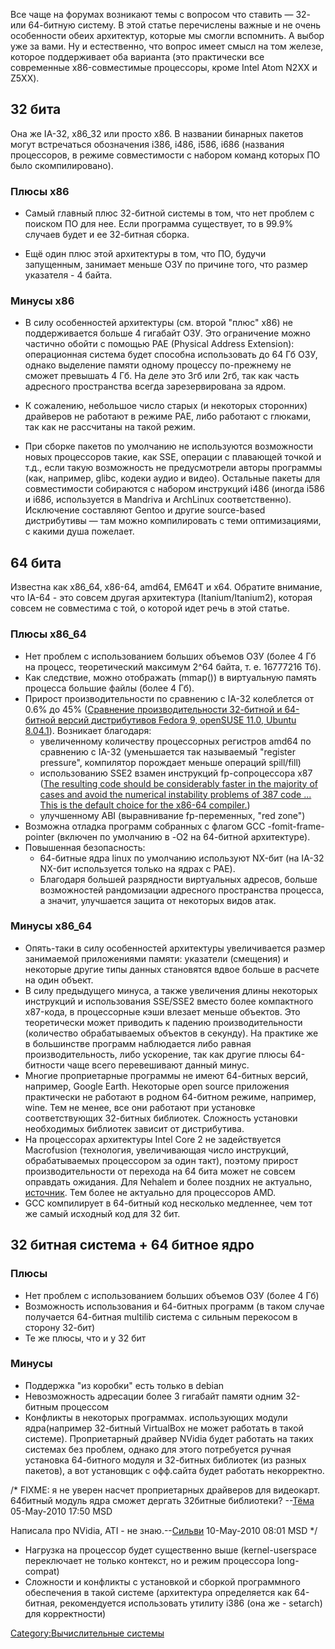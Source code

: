Все чаще на форумах возникают темы с вопросом что ставить — 32- или
64-битную систему. В этой статье перечислены важные и не очень
особенности обеих архитектур, которые мы смогли вспомнить. А
выбор уже за вами. Ну и естественно, что вопрос имеет смысл на том
железе, которое поддерживает оба варианта (это практически все
современные x86-совместимые процессоры, кроме Intel Atom N2XX и
Z5XX).

## 32 бита

Она же IA-32, x86\_32 или просто x86. В названии бинарных пакетов могут
встречаться обозначения i386, i486, i586, i686 (названия процессоров, в
режиме совместимости с набором команд которых ПО было скомпилировано).

### Плюсы x86

  - Самый главный плюс 32-битной системы в том, что нет проблем с
    поиском ПО для нее. Если программа существует, то в 99.9%
    случаев будет и ее 32-битная сборка.

<!-- end list -->

  - Ещё один плюс этой архитектуры в том, что ПО, будучи запущенным,
    занимает меньше ОЗУ по причине того, что размер указателя - 4
    байта.

### Минусы x86

  - В силу особенностей архитектуры (см. второй "плюс" x86) не
    поддерживается больше 4 гигабайт ОЗУ. Это ограничение
    можно частично обойти с помощью PAE (Physical Address
    Extension): операционная система будет способна использовать до 64
    Гб ОЗУ, однако выделение памяти одному процессу по-прежнему не
    сможет превышать 4 Гб. На деле это 3гб или 2гб, так как часть
    адресного пространства всегда зарезервирована за ядром.

<!-- end list -->

  - К сожалению, небольшое число старых (и некоторых сторонних)
    драйверов не работают в режиме PAE, либо работают с
    глюками, так как не рассчитаны на такой режим.

<!-- end list -->

  - При сборке пакетов по умолчанию не используются возможности новых
    процессоров такие, как SSE, операции с плавающей точкой и т.д.,
    если такую возможность не предусмотрели авторы программы (как,
    например, glibc, кодеки аудио и видео). Остальные пакеты для
    совместимости собираются с набором инструкций i486 (иногда i586
    и i686, используется в Mandriva и ArchLinux соответственно).
    Исключение составляют Gentoo и другие source-based
    дистрибутивы — там можно компилировать с теми
    оптимизациями, с какими душа пожелает.

## 64 бита

Известна как x86\_64, x86-64, amd64, EM64T и x64. Обратите внимание, что
IA-64 - это совсем другая архитектура (Itanium/Itanium2), которая совсем
не совместима с той, о которой идет речь в этой статье.

### Плюсы x86\_64

  - Нет проблем с использованием больших объемов ОЗУ (более 4 Гб на
    процесс, теоретический максимум 2^64 байта, т. е. 16777216 Тб).
  - Как следствие, можно отображать (mmap()) в виртуальную память
    процесса большие файлы (более 4 Гб).
  - Прирост производительности по сравнению с IA-32 колеблется от 0.6%
    до 45% ([Сравнение производительности 32-битной и 64-битной версий
    дистрибутивов Fedora 9, openSUSE 11.0,
    Ubuntu 8.04.1](http://tuxnotes.ru/reviews.php?a_id=13)). Возникает
    благодаря:
      - увеличенному количеству процессорных регистров amd64 по
        сравнению с IA-32 (уменьшается так называемый "register
        pressure", компилятор порождает меньше операций spill/fill)
      - использованию SSE2 взамен инструкций fp-сопроцессора x87 ([The
        resulting code should be considerably faster in the majority of
        cases and avoid the numerical instability problems of 387 code
        ... This is the default choice for the x86-64
        compiler.](http://gcc.gnu.org/onlinedocs/gcc/i386-and-x86_002d64-Options.html))
      - улучшенному ABI (выравнивание fp-переменных, "red zone")
  - Возможна отладка программ собранных с флагом GCC
    -fomit-frame-pointer (включен по умолчанию в -O2 на 64-битной
    архитектуре).
  - Повышенная безопасность:
      - 64-битные ядра linux по умолчанию используют NX-бит (на IA-32
        NX-бит используется только на ядрах с PAE).
      - Благодаря большей разрядности виртуальных адресов, больше
        возможностей рандомизации адресного пространства
        процесса, а значит, улучшается защита от некоторых видов
        атак.

### Минусы x86\_64

  - Опять-таки в силу особенностей архитектуры увеличивается размер
    занимаемой приложениями памяти: указатели (смещения) и
    некоторые другие типы данных становятся вдвое больше в
    расчете на один объект.
  - В силу предыдущего минуса, а также увеличения длины некоторых
    инструкций и использования SSE/SSE2 вместо более компактного
    x87-кода, в процессорные кэши влезает меньше объектов. Это
    теоретически может приводить к падению производительности
    (количество обрабатываемых объектов в секунду). На практике же в
    большинстве программ наблюдается либо равная производительность,
    либо ускорение, так как другие плюсы 64-битности чаще всего
    перевешивают данный минус.
  - Многие проприетарные программы не имеют 64-битных версий, например,
    Google Earth. Некоторые open source приложения практически не
    работают в родном 64-битном режиме, например, wine. Тем не
    менее, все они работают при установке соответствующих 32-битных
    библиотек. Сложность установки необходимых библиотек зависит от
    дистрибутива.
  - На процессорах архитектуры Intel Core 2 не задействуется Macrofusion
    (технология, увеличивающая число инструкций, обрабатываемых
    процессором за один такт), поэтому прирост
    производительности от перехода на 64 бита может не
    совсем оправдать ожидания. Для Nehalem и более поздних не
    актуально,
    [источник](http://www.ixbt.com/cpu/intel-ci7-theory.shtml).
    Тем более не актуально для процессоров AMD.
  - GCC компилирует в 64-битный код несколько медленнее, чем тот же
    самый исходный код для 32 бит.

## 32 битная система + 64 битное ядро

### Плюсы

  - Нет проблем с использованием больших объемов ОЗУ (более 4 Гб)
  - Возможность использования и 64-битных программ (в таком случае
    получается 64-битная multilib система с сильным перекосом в
    сторону 32-бит)
  - Те же плюсы, что и у 32 бит

### Минусы

  - Поддержка "из коробки" есть только в debian
  - Невозможность адресации более 3 гигабайт памяти одним 32-битным
    процессом
  - Конфликты в некоторых программах. использующих модули ядра(например
    32-битный VirtualBox не может работать в такой системе).
    Проприетарный драйвер NVidia будет работать на таких
    системах без проблем, однако для этого потребуется ручная
    установка 64-битного модуля и 32-битных библиотек (из разных
    пакетов), а вот установщик с офф.сайта будет работать некорректно.

/\* FIXME: я не уверен насчет проприетарных драйверов для видеокарт.
64битный модуль ядра сможет дергать 32битные библиотеки?
--[Тёма](User:JB "wikilink") 05-May-2010 17:50 MSD

Написала про NVidia, ATI - не знаю.--[Сильви](User:Silvy "wikilink")
10-May-2010 08:01 MSD \*/

  - Нагрузка на процессор будет существенно выше (kernel-userspace
    переключает не только контекст, но и режим процессора
    long-compat)
  - Сложности и конфликты с установкой и сборкой программного
    обеспечения в такой системе (архитектура определяется как
    64-битная, рекомендуется использовать утилиту i386 (она же -
    setarch) для корректности)

[Category:Вычислительные
системы](Category:Вычислительные_системы "wikilink")
